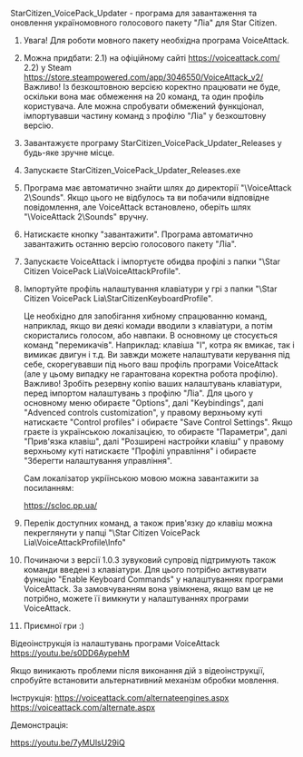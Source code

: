 StarCitizen_VoicePack_Updater - програма для завантаження та оновлення україномовного голосового пакету "Ліа" для Star Citizen.

1) Увага! Для роботи мовного пакету необхідна програма VoiceAttack.
2) Можна придбати:
  2.1) на офіційному сайті https://voiceattack.com/ 
  2.2) у Steam https://store.steampowered.com/app/3046550/VoiceAttack_v2/ 
   Важливо! Із безкоштовною версією коректно працювати не буде, оскільки вона має обмеження на 20 команд, та один профіль користувача.
   Але можна спробувати обмежений функціонал, імпортувавши частину команд з профілю "Ліа" у безкоштовну версію.
3) Завантажуєте програму StarCitizen_VoicePack_Updater_Releases у будь-яке зручне місце.
4) Запускаєте StarCitizen_VoicePack_Updater_Releases.ехе
5) Програма має автоматично знайти шлях до директорії "\VoiceAttack 2\Sounds". 
   Якщо цього не відбулось та ви побачили відповідне повідомлення, але VoiceAttack встановлено, оберіть шлях "\VoiceAttack 2\Sounds" вручну.
6) Натискаєте кнопку "завантажити". Програма автоматично завантажить останню версію голосового пакету "Ліа".
7) Запускаєте VoiceAttack і імпортуєте обидва профілі з папки "\Star Citizen VoicePack Lia\VoiceAttackProfile".
8) Імпортуйте профіль налаштування клавіатури у грі з папки "\Star Citizen VoicePack Lia\StarCitizenKeyboardProfile".

    Це необхідно для запобігання хибному спрацюванню команд, наприклад, якщо ви деякі комади вводили з клавіатури, а потім скористались голосом, або навпаки.
   В основному це стосується команд "перемикачів". Наприклад: клавіша "I", котра як вмикає, так і вимикає двигун і т.д.
    Ви завжди можете налаштувати керування під себе, скорегувавши під нього ваш профіль програми VoiceAttack (але у цьому випадку не гарантована коректна робота профілю).
   Важливо! Зробіть резервну копію ваших налаштувань клавіатури, перед імпортом налаштувань з профілю "Ліа".
   Для цього у основному меню обираєте "Options", далі "Keybindings", далі "Advenced controls customization", у правому верхньому куті натискаєте "Control profiles" і обираєте "Save Control Settings".
   Якщо граєте із українською локалізацією, то обираєте "Параметри", далі "Прив'язка клавіш", далі "Розширені настройки клавіш" у правому верхньому куті натискаєте "Профілі управління" і обираєте "Зберегти налаштування управління".

     Сам локалізатор укріїнською мовою можна завантажити за посиланням:

      https://scloc.pp.ua/

9) Перелік доступних команд, а також прив'язку до клавіш можна пекреглянути у папці "\Star Citizen VoicePack Lia\VoiceAttackProfile\Info"
10) Починаючи з версії 1.0.3 зувуковий супровід підтримують також команди введені з клавіатури.
   Для цього потрібно активувати функцію "Enable Keyboard Commands" у налаштуваннях програми VoiceAttack. 
   За замовчуванням вона увімкнена, якщо вам це не потрібно, можете її вимкнути у налаштуваннях програми VoiceAttack.   
11) Приємної гри :)

Відеоінструкція із налаштувань програми VoiceAttack
https://youtu.be/s0DD6AypehM

Якщо виникають проблеми після виконання дій з відеоінструкції, спробуйте встановити альтернативний механізм обробки мовлення.

Інструкція:
https://voiceattack.com/alternateengines.aspx
https://voiceattack.com/alternate.aspx


Демонстрація:

https://youtu.be/7yMUlsU29iQ
